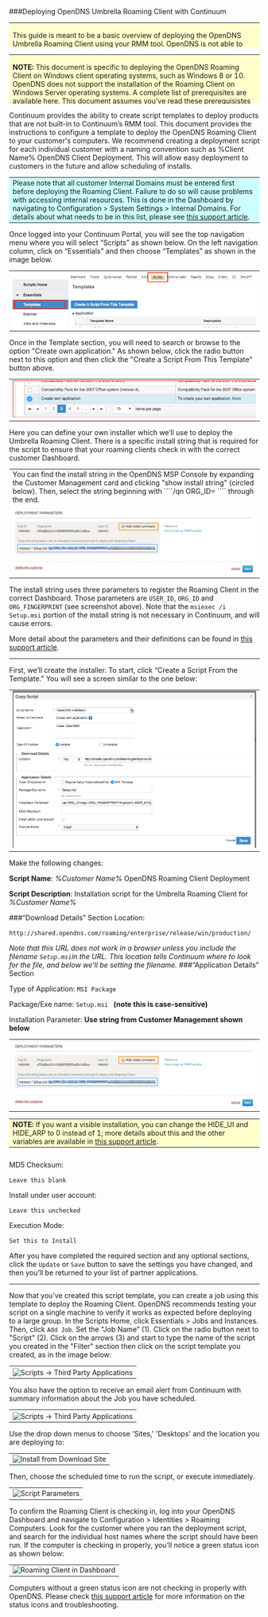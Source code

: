 ###Deploying OpenDNS Umbrella Roaming Client with Continuum
<div>
<table style="height: 50px; width: 100%">
	<tbody>
		<tr>
			<td bgcolor="#ffffcc">
				<p> This guide is meant to be a basic overview of deploying the OpenDNS Umbrella Roaming Client using your RMM tool.  OpenDNS is not able to provide comprehensive support for Continuum, but there is <a href="https://doccenter.itsupport247.net/">further documentation</a> available related to Scripts in Continuum.</p>
			</td>
		</tr>
	</tbody>
</table>
</div>
<div>
<table style="height: 100px; width: 100%">
	<tbody>
		<tr>
			<td bgcolor="#ffffcc">
				<p><strong>NOTE:</strong> This document is specific to deploying the OpenDNS Roaming Client on Windows client operating systems,  such as Windows 8 or 10. OpenDNS does not support the installation of the Roaming Client on Windows Server operating systems. A complete list of prerequisites are available <a href="https://support.opendns.com/entries/22198613-roaming-client-installation-setup-guide-prerequisites">here</a>. This document assumes you've read these prerequisistes and have opened the appropriate firewall ports</p>
			</td>
		</tr>
	</tbody>
</table>
</div>
Continuum provides the ability to create script templates to deploy products that are not built-in to Continuum’s RMM tool.  This document provides the instructions to configure a template  to deploy the OpenDNS Roaming Client to your customer's computers. We recommend creating a deployment script for each individual customer with a naming convention such as %Client Name% OpenDNS Client Deployment. This will allow easy deployment to customers in the future and allow scheduling of installs.

<div>
<table style="align:center"><colgroup><col width="624" /></colgroup>
	<tbody>
		<tr>
			<td bgcolor="#ccffff">Please note that all customer Internal Domains must be entered first before deploying the Roaming Client.  Failure to do so will cause problems with accessing internal resources. This is done in the Dashboard by navigating to Configuration > System Settings > Internal Domains. For details about what needs to be in this list, please see <a href="https://support.opendns.com/entries/22365052">this support article</a>.
			</td>
		</tr>
	</tbody>
</table>
</div>

Once logged into your Continuum Portal, you will see the top navigation menu where you will select “Scripts” as shown below.  On the left navigation column, click on “Essentials” and then choose “Templates” as shown in the image below.


<table style="width:100%">
	<tbody>
		<tr>
			<td>
				<img src="docs/NewManageScripts.png" border="0" alt="Scripts -> Manage Scripts">
			</td>
		</tr>
	</tbody>
</table>

Once in the  Template section, you will need to search or browse to the option "Create own application."  As shown below, click the radio button next to this option and then click the "Create a Script From This Template" button above. 

<table>
	<tbody>
		<tr>
			<td>
				<img src="docs/CreateOwnApp.png" border="0" alt="Partner Application Installers">
			</td>
		</tr>
	</tbody>
</table>

Here you can define your own installer which we’ll use to deploy the Umbrella Roaming Client.  There is a specific install string that is required for the script to ensure that your roaming clients check in with the correct customer Dashboard.  
<div>
<table style="align:center"><colgroup><col width="624" /></colgroup>
	<tbody>
		<tr>
			<td>
You can find the install string in the OpenDNS MSP Console by expanding the Customer Management card and clicking "show install string" (circled below).  Then, select the string beginning with ````/qn ORG_ID= ```` through the end.
			</td>
		<tr>
			<td>
				<img src="docs/RoamingParameters.png" border="0" alt="Deployment Parameters">
			</td>
		</tr>
	</tr>
  </tbody>
</table>
</div>

The install string uses three parameters to register the Roaming Client in the correct Dashboard. Those parameters are ```USER_ID```,  ```ORG_ID``` and ```ORG_FINGERPRINT``` (see screenshot above).  Note that the ```msiexec /i Setup.msi``` portion of the install string is not necessary in Continuum, and will cause errors.

More detail about the parameters and their definitions can be found in <a href="https://support.opendns.com/entries/55881150-Roaming-Client-Deployment-Parameters-MSP-Partners">this support article</a>.

---

First, we’ll create the installer.  To start, click “Create a Script From the Template.”  You will see a screen similar to the one below: 

<table style="width:100%">
	<tbody>
		<tr>
			<td>
				<img src="docs/NewScript.png" border="0" alt="New Application Installer Script">
			</td>
		</tr>
	</tbody>
</table>

Make the following changes:

__Script Name__: *%Customer Name%* OpenDNS Roaming Client Deployment

__Script Description__:  Installation script for the Umbrella Roaming Client for *%Customer Name%*

###“Download Details” Section
Location:
```
http://shared.opendns.com/roaming/enterprise/release/win/production/
```

_Note that this URL does not work in a browser unless you include the filename ```Setup.msi```in the URL. This location tells Continuum where to look for the file, and below we'll be setting the filename._
###“Application Details” Section

Type of Application: 
```MSI Package```

Package/Exe name: 
```Setup.msi ```  __(note this is case-sensitive)__

Installation Parameter: __Use string from Customer Management shown below__

<table style="align:center"><colgroup><col width="624" /></colgroup>
	<tbody>
		<tr>
			<td>
				<img src="docs/RoamingParameters.png" border="0" alt="Deployment Parameters">
			</td>
		</tr>
  </tbody>
</table>

<table style="height: 70px; width: 100%">
	<tbody>
		<tr>
			<td bgcolor="#ffffcc">
				<strong>NOTE:</strong> If you want a visible installation, you can change the HIDE_UI and HIDE_ARP to 0 instead of 1; more details about this and the other variables are available in <a href="https://support.opendns.com/entries/55881150-Roaming-Client-Deployment-Parameters-for-mass-deployment-MSP-">this support article</a>.
			</td>
		</tr>
	</tbody>
</table>


MD5 Checksum: 
```
Leave this blank
```

Install under user account: 
```
Leave this unchecked
```

Execution Mode:
```
Set this to Install
```


After you have completed the required section and any optional sections, click the `Update` or `Save` button to save the settings you have changed, and then you’ll be returned to your list of partner applications.


- - -


Now that you’ve created this script template, you can create a job using this template to deploy the Roaming Client. OpenDNS recommends testing your script on a single machine to verify it works as expected before deploying to a large group. In the Scripts Home, click Essentials > Jobs and Instances.  Then, click ```Add Job```. Set the "Job Name” (1). Click on the radio button next to "Script" (2). Click on the arrows (3) and start to type the name of the script you created in the "Filter" section then click on the script template you created, as in the image below:

<table style="width:100%">
	<tbody>
		<tr>
			<td>
				<img src="docs/NewJob.png" border="0" alt="Scripts -> Third Party Applications" style="vertical-align:middle">
			</td>
		</tr>
	</tbody>
</table>

You also have the option to receive an email alert from Continuum with summary information about the Job you have scheduled. 

<table style="width:100%">
	<tbody>
		<tr>
			<td>
				<img src="docs/EmailAlert.png" border="0" alt="Scripts -> Third Party Applications" style="vertical-align:middle">
			</td>
		</tr>
	</tbody>
</table>

Use the drop down menus to choose 'Sites,' 'Desktops' and the location you are deploying to:  

<table style="width:100%">
	<tbody>
		<tr>
			<td>
				<img src="docs/Sites.png" border="0" alt="Install from Download Site">
			</td>
		</tr>
	</tbody>
</table>

Then, choose the scheduled time to run the script, or execute immediately.
<table style="width:100%">
	<tbody>
		<tr>
			<td>
				<img src="docs/Schedule.png" border="0" alt="Script Parameters">
			</td>
		</tr>
	</tbody>
</table>

To confirm the Roaming Client is checking in, log into your OpenDNS Dashboard and navigate to Configuration > Identities > Roaming Computers.  Look for the customer where you ran the deployment script, and search for the individual host names where the script should have been run.  If the computer is checking in properly, you’ll notice a green status icon as shown below:  

<table style="width:100%">
	<tbody>
		<tr>
			<td>
				<img src="docs/PolicyStatus.png" border="0" alt="Roaming Client in Dashboard">
			</td>
		</tr>
	</tbody>
</table>

Computers without a green status icon are not checking in properly with OpenDNS.  Please check [this support article](https://support.opendns.com/entries/22182631) for more information on the status icons and troubleshooting.
